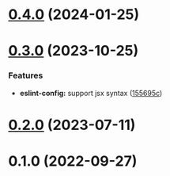 # [0.4.0](https://github.com/vexip-ui/lint-config/compare/commitlint-config@0.3.0...commitlint-config@0.4.0) (2024-01-25)



# [0.3.0](https://github.com/vexip-ui/lint-config/compare/commitlint-config@0.2.0...commitlint-config@0.3.0) (2023-10-25)


### Features

* **eslint-config:** support jsx syntax ([155695c](https://github.com/vexip-ui/lint-config/commit/155695c29c7bd5b6328eb2df831ec42ae413bfb8))



# [0.2.0](https://github.com/vexip-ui/lint-config/compare/commitlint-config@0.1.0...commitlint-config@0.2.0) (2023-07-11)

# 0.1.0 (2022-09-27)
